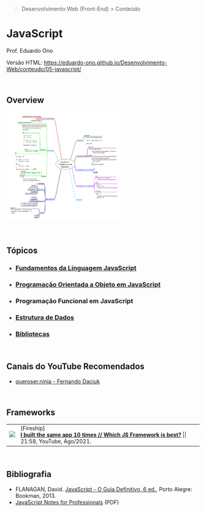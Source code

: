 > Desenvolvimento Web (Front-End) > Conteúdo

# JavaScript

Prof. Eduardo Ono

Versão HTML: https://eduardo-ono.github.io/Desenvolvimento-Web/conteudo/05-javascript/

<br>

## Overview

<p>
  <a href="../../mapas-mentais/js-linguagem.svg" target="_blank"><img src="../../mapas-mentais/js-linguagem.svg" width="300px"></a>
</p>

<br>

## Tópicos

* ### [Fundamentos da Linguagem JavaScript](./js-fundamentos/)

* ### [Programação Orientada a Objeto em JavaScript](./js-poo/)

* ### Programação Funcional em JavaScript

* ### [Estrutura de Dados](./js-estrutura-de-dados/)

* ### [Bibliotecas](./js-bibliotecas)

<br>

## Canais do YouTube Recomendados

* [queroser.ninja - Fernando Daciuk](https://www.youtube.com/channel/UCoMS25HuclMfa6IQJNcvh2w)

<br>

## Frameworks

|||
| :-: | --- |
| [![](https://img.youtube.com/vi/cuHDQhDhvPE/default.jpg)](https://www.youtube.com/watch?v=cuHDQhDhvPE "I built the same app 10 times // Which JS Framework is best?") | [Fireship] <br> [**I built the same app 10 times // Which JS Framework is best?**](https://www.youtube.com/watch?v=cuHDQhDhvPE) \|\| 21:58, YouTube, Ago/2021.

<br>

## Bibliografia

* FLANAGAN, David. [JavaScript - O Guia Definitivo, 6 ed.](https://www.academia.edu/40442620/JavaScript_O_Guia_Definitivo_v), Porto Alegre: Bookman, 2013.
* [JavaScript Notes for Professionals](https://goalkicker.com/HTML5Book/) (PDF)

<br>
